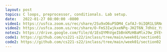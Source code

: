 ```yaml
---
layout: post
topics: C loops, preprocessor, conditionals. Lab setup.
date:   2022-01-27 08:00:00 -0800
video1: https://usfca.zoom.us/rec/share/2Su9xO6uP5DM4_CafAJ-9iIQR1LSRNqqG-GF9ZGhhI3OJFrUxx6DQqqY7TTp2kM8.5gU9atELyl7FGqVZ
video2: https://usfca.zoom.us/rec/share/O-FmS3IwjkxeNPq-JH2T6N_7dhUz_Yxe_ap0qaSvuRlpXkPI3umw18TbMCuWRZN6.a6CuZWGl1L6fM3vw
notes2: https://drive.google.com/file/d/1EsQYMhVgeIbBnkMzHBaMlxJ9w_DYEvu_/view?usp=sharing
code1: https://github.com/cs221-s22/inclass/tree/main/week01/section01
code2: https://github.com/cs221-s22/inclass/tree/main/week01/section02
---
```

